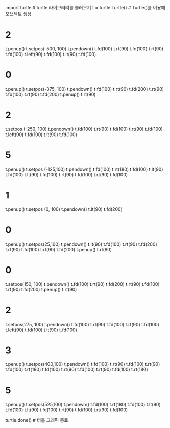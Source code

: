 import turtle # turtle 라이브러리를 불러오기
t = turtle.Turtle() # Turtle()를 이용해 오브젝트 생성

# 2
t.penup()
t.setpos(-500, 100)
t.pendown()
t.fd(100)
t.rt(90)
t.fd(100)
t.rt(90)
t.fd(100)
t.left(90)
t.fd(100)
t.lt(90)
t.fd(100)

# 0
t.penup()
t.setpos(-375, 100)
t.pendown()
t.fd(100)
t.rt(90)
t.fd(200)
t.rt(90)
t.fd(100)
t.rt(90)
t.fd(200)
t.penup()
t.rt(90)

# 2
t.setpos (-250, 100)
t.pendown()
t.fd(100)
t.rt(90)
t.fd(100)
t.rt(90)
t.fd(100)
t.left(90)
t.fd(100)
t.lt(90)
t.fd(100)

# 5
t.penup()
t.setpos (-125,100)
t.pendown()
t.fd(100)
t.rt(180)
t.fd(100)
t.lt(90)
t.fd(100)
t.lt(90)
t.fd(100)
t.rt(90)
t.fd(100)
t.rt(90)
t.fd(100)

# 1
t.penup()
t.setpos (0, 100)
t.pendown()
t.lt(90)
t.fd(200)

# 0
t.penup()
t.setpos(25,100)
t.pendown()
t.lt(90)
t.fd(100)
t.rt(90)
t.fd(200)
t.rt(90)
t.fd(100)
t.rt(90)
t.fd(200)
t.penup()
t.rt(90)


# 0
t.setpos(150, 100)
t.pendown()
t.fd(100)
t.rt(90)
t.fd(200)
t.rt(90)
t.fd(100)
t.rt(90)
t.fd(200)
t.penup()
t.rt(90)

# 2

t.setpos(275, 100)
t.pendown()
t.fd(100)
t.rt(90)
t.fd(100)
t.rt(90)
t.fd(100)
t.left(90)
t.fd(100)
t.lt(90)
t.fd(100)

# 3
t.penup()
t.setpos(400,100)
t.pendown()
t.fd(100)
t.rt(90)
t.fd(100)
t.rt(90)
t.fd(100)
t.rt(180)
t.fd(100)
t.rt(90)
t.fd(100)
t.rt(90)
t.fd(100)
t.rt(180)
# 5
t.penup()
t.setpos(525,100)
t.pendown()
t.fd(100)
t.rt(180)
t.fd(100)
t.lt(90)
t.fd(100)
t.lt(90)
t.fd(100)
t.rt(90)
t.fd(100)
t.rt(90)
t.fd(100)


turtle.done() # 터틀 그래픽 종료



